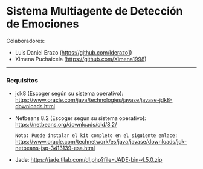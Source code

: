 # Sistema Multiagente de Detección de Emociones
Colaboradores:
  * Luis Daniel Erazo (https://github.com/lderazo1)
  * Ximena Puchaicela (https://github.com/Ximena1998)

---------------------------------

### Requisitos
* jdk8 (Escoger según su sistema operativo): https://www.oracle.com/java/technologies/javase/javase-jdk8-downloads.html
* Netbeans 8.2 (Escoger segun su sistema operativo): https://netbeans.org/downloads/old/8.2/

  ```Nota: Puede instalar el kit completo en el siguiente enlace:``` https://www.oracle.com/technetwork/es/java/javase/downloads/jdk-netbeans-jsp-3413139-esa.html
* Jade: https://jade.tilab.com/dl.php?file=JADE-bin-4.5.0.zip
